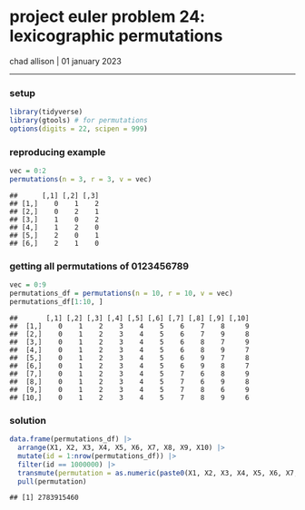 project euler problem 24: lexicographic permutations
================
chad allison \| 01 january 2023

------------------------------------------------------------------------

### setup

``` r
library(tidyverse)
library(gtools) # for permutations
options(digits = 22, scipen = 999)
```

### reproducing example

``` r
vec = 0:2
permutations(n = 3, r = 3, v = vec)
```

    ##      [,1] [,2] [,3]
    ## [1,]    0    1    2
    ## [2,]    0    2    1
    ## [3,]    1    0    2
    ## [4,]    1    2    0
    ## [5,]    2    0    1
    ## [6,]    2    1    0

### getting all permutations of 0123456789

``` r
vec = 0:9
permutations_df = permutations(n = 10, r = 10, v = vec)
permutations_df[1:10, ]
```

    ##       [,1] [,2] [,3] [,4] [,5] [,6] [,7] [,8] [,9] [,10]
    ##  [1,]    0    1    2    3    4    5    6    7    8     9
    ##  [2,]    0    1    2    3    4    5    6    7    9     8
    ##  [3,]    0    1    2    3    4    5    6    8    7     9
    ##  [4,]    0    1    2    3    4    5    6    8    9     7
    ##  [5,]    0    1    2    3    4    5    6    9    7     8
    ##  [6,]    0    1    2    3    4    5    6    9    8     7
    ##  [7,]    0    1    2    3    4    5    7    6    8     9
    ##  [8,]    0    1    2    3    4    5    7    6    9     8
    ##  [9,]    0    1    2    3    4    5    7    8    6     9
    ## [10,]    0    1    2    3    4    5    7    8    9     6

### solution

``` r
data.frame(permutations_df) |>
  arrange(X1, X2, X3, X4, X5, X6, X7, X8, X9, X10) |>
  mutate(id = 1:nrow(permutations_df)) |>
  filter(id == 1000000) |>
  transmute(permutation = as.numeric(paste0(X1, X2, X3, X4, X5, X6, X7, X8, X9, X10))) |>
  pull(permutation)
```

    ## [1] 2783915460
